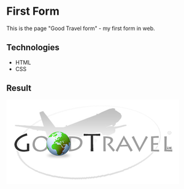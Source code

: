 # First Form
This is the page "Good Travel form" - my first form in web.
## Technologies
+ HTML
+ CSS
## Result
[![home](https://github.com/dimaTarhan/first-form/blob/master/form.PNG)](https://dimatarhan.github.io/first-form/)
